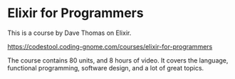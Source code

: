 # Elixir for Programmers

This is a course by Dave Thomas on Elixir.

https://codestool.coding-gnome.com/courses/elixir-for-programmers

The course contains 80 units, and 8 hours of video. 
It covers the language, functional programming, software design, and a lot of great topics.
